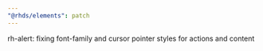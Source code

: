 ```yaml
---
"@rhds/elements": patch
---
```


rh-alert: fixing font-family and cursor pointer styles for actions and content
